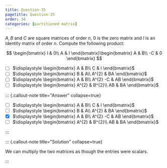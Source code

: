 ```yaml
---
title: Question-35
pagetitle: Question-35
order: 34
categories: [partitioned matrix]
---
```


$\displaystyle A,B$ and $\displaystyle C$ are square matrices of order $\displaystyle n$, $\displaystyle 0$ is the zero matrix and $\displaystyle I$ is an identity matrix of order $\displaystyle n$. Compute the following product:

$$
\begin{bmatrix}
I & 0\\
A & I
\end{bmatrix}\begin{bmatrix}
A & B\\
-C & 0
\end{bmatrix}
$$


- [ ] $\displaystyle \begin{bmatrix}
A & B\\
C & I
\end{bmatrix}$
- [ ] $\displaystyle \begin{bmatrix}
B & A\\
A^{2} & BA
\end{bmatrix}$
- [ ] $\displaystyle \begin{bmatrix}
A & B\\
A^{2} -C & AB
\end{bmatrix}$
- [ ] $\displaystyle \begin{bmatrix}
A^{2} & B^{2}\\
AB & BA
\end{bmatrix}$

::: {.callout-note title="Answer" collapse=true}

- [ ] $\displaystyle \begin{bmatrix}
A & B\\
C & I
\end{bmatrix}$
- [ ] $\displaystyle \begin{bmatrix}
B & A\\
A^{2} & BA
\end{bmatrix}$
- [x] $\displaystyle \begin{bmatrix}
A & B\\
A^{2} -C & AB
\end{bmatrix}$
- [ ] $\displaystyle \begin{bmatrix}
A^{2} & B^{2}\\
AB & BA
\end{bmatrix}$

:::

::: {.callout-note title="Solution" collapse=true}

We can multiply the two matrices as though the entries were scalars.

:::
